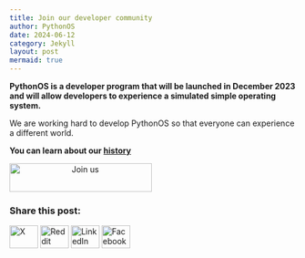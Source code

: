 ```yaml
---
title: Join our developer community
author: PythonOS
date: 2024-06-12
category: Jekyll
layout: post
mermaid: true
---
```


__PythonOS is a developer program that will be launched in December 2023 and will allow developers to experience a simulated simple operating system.__

We are working hard to develop PythonOS so that everyone can experience a different world.

__You can learn about our [history](https://www.xyehr.cn/#timeline)__

<a href="https://airtable.com/app4kvVeOe2p7NIIf/pagTgearHfOHwZDOk/form"><img src="https://cdn.xyehr.cn/images/button/join-us-button.png" alt="Join us" width="250px" height="50px" style="text-align:center;"></a>



### Share this post:

<p align="left">
<a href="https://x.com/" target="blank"><img src="https://cdn.xyehr.cn/images/svg/twitter.svg" height="40" width="50" alt="X"></a>
<a href="https://reddit.com/" target="blank"><img src="https://cdn.xyehr.cn/images/svg/reddit.svg" height="40" width="50" alt="Reddit"></a>
<a href="https://linkedin.com" target="blank"><img src="https://cdn.xyehr.cn/images/svg/linkedin.svg" height="40" width="50" alt="LinkedIn"></a>
<a href="https://facebook.com" target="blank"><img src="https://cdn.xyehr.cn/images/svg/facebook-svgrepo-com.svg" height="40" width="50" alt="Facebook"></a>
</p>
